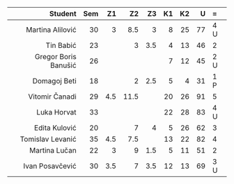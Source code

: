 | Student              | Sem | Z1  | Z2  | Z3  | K1  | K2  | U  | =   |
| --:                  | --: | --: | --: | --: | --: | --: | --:| :-- |
| Martina Alilović     | 30  | 3   | 8.5 |  3  | 8   |  25 |77  |4  U |
| Tin Babić            | 23  |     | 3   |3.5  | 4   |  13 |46  |2    |
| Gregor Boris Banušić | 26  |     |     |     | 7   |  12 |45  |2  U |
| Domagoj Beti         | 18  |     |  2  |2.5  | 5   |   4 |31  |1  P |
| Vitomir Čanadi       | 29  | 4.5 |11.5 |     | 20  |  26 |91  |5    |
| Luka Horvat          | 33  |     |     |     | 22  |  28 |83  |4  U |
| Edita Kulović        | 20  |     |  7  |  4  | 5   |  26 |62  |3    |
| Tomislav Levanić     | 35  | 4.5 |7.5  |     | 13  |  22 |82  |4    |
| Martina Lučan        | 22  | 3   |  9  |1.5  | 5   |  11 |51  |2    |
| Ivan Posavčević      | 30  | 3.5 |   7 |3.5  | 12  |  13 |69  |3  U |

